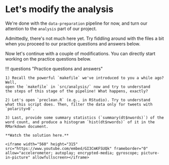 # Let's modify the analysis

We're done with the `data-preparation` pipeline for now, and turn our
attention to the `analysis` part of our project.

Admittedly, there's not much here yet. Try fiddling around with the files a bit
when you proceed to our practice questions and answers below.

Now let's continue with a couple of modifications. You can directly start working on the practice questions below.

!!! questions "Practice questions and answers"

    1) Recall the powerful `makefile` we've introduced to you a while ago? Well,
    open the `makefile` in `src/analysis/` now and try to understand
    the steps of this stage of the pipeline! What happens, exactly?

    2) Let's open `preclean.R` (e.g., in RStudio). Try to understand
    what this script does. Then, filter the data only for tweets with
    `polarity>0`.

    3) Last, provide some summary statistics (`summary(dt$nwords)`) of the
    word count, and produce a histogram `hist(dt$nwords)` of it in the
    RMarkdown document.

    **Watch the solution here.**

    <iframe width="560" height="315" src="https://www.youtube.com/embed/GI3CmKFSUQk" frameborder="0" allow="accelerometer; autoplay; encrypted-media; gyroscope; picture-in-picture" allowfullscreen></iframe>
